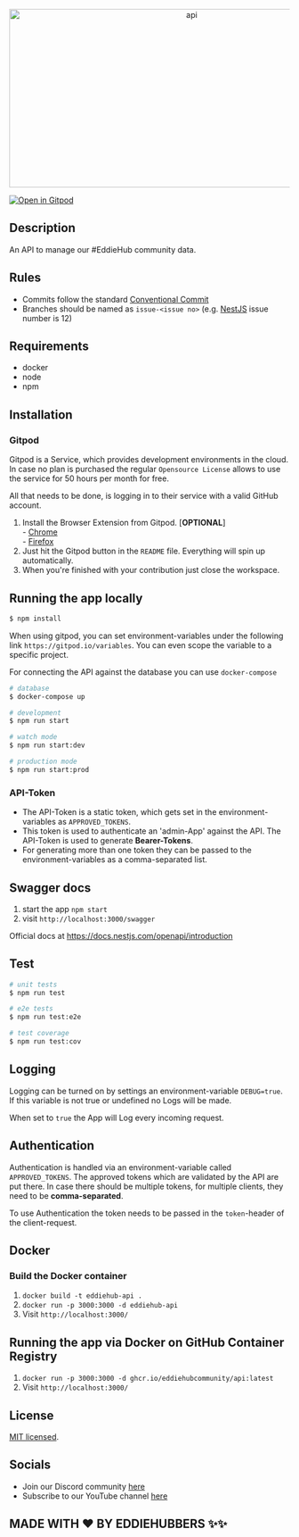 <p align="center">
  <img src="https://socialify.git.ci/EddieHubCommunity/api/image?description=1&font=KoHo&logo=https%3A%2F%2Favatars.githubusercontent.com%2Fu%2F66388388%3Fs%3D200%26v%3D4&owner=1&pattern=Signal&theme=Light" alt="api" width="640" height="320" />
</p>

[circleci-image]: https://img.shields.io/circleci/build/github/nestjs/nest/master?token=abc123def456
[circleci-url]: https://circleci.com/gh/nestjs/nest

[![Open in Gitpod](https://gitpod.io/button/open-in-gitpod.svg)](https://gitpod.io/#https://github.com/EddieHubCommunity/api)

## Description

An API to manage our #EddieHub community data.

## Rules

- Commits follow the standard [Conventional Commit](https://www.conventionalcommits.org/en/v1.0.0/)
- Branches should be named as `issue-<issue no>` (e.g. [NestJS](https://github.com/EddieHubCommunity/api/issues/12) issue number is 12)

## Requirements

- docker
- node
- npm

## Installation

### Gitpod

Gitpod is a Service, which provides development environments in the cloud. In case no plan is purchased the regular `Opensource License` allows to use the service for 50 hours per month for free.

All that needs to be done, is logging in to their service with a valid GitHub account.

1. Install the Browser Extension from Gitpod. [**OPTIONAL**]<br>- [Chrome](https://chrome.google.com/webstore/detail/gitpod-always-ready-to-co/dodmmooeoklaejobgleioelladacbeki)<br>- [Firefox](https://addons.mozilla.org/de/firefox/addon/gitpod/) 
2. Just hit the Gitpod button in the `README` file. Everything will spin up automatically.
3. When you're finished with your contribution just close the workspace.

## Running the app locally

```bash
$ npm install
```

When using gitpod, you can set environment-variables under the following link `https://gitpod.io/variables`. You can even scope the variable to a specific project.

For connecting the API against the database you can use `docker-compose`
```bash
# database
$ docker-compose up
```

```bash
# development
$ npm run start

# watch mode
$ npm run start:dev

# production mode
$ npm run start:prod
```

### API-Token

- The API-Token is a static token, which gets set in the environment-variables as `APPROVED_TOKENS`. 
- This token is used to authenticate an 'admin-App' against the API. The API-Token is used to generate **Bearer-Tokens**. 
- For generating more than one token they can be passed to the environment-variables as a comma-separated list.

## Swagger docs

1. start the app `npm start`
2. visit `http://localhost:3000/swagger`

Official docs at https://docs.nestjs.com/openapi/introduction

## Test

```bash
# unit tests
$ npm run test

# e2e tests
$ npm run test:e2e

# test coverage
$ npm run test:cov
```

## Logging

Logging can be turned on by settings an environment-variable `DEBUG=true`.
If this variable is not true or undefined no Logs will be made.

When set to `true` the App will Log every incoming request.

## Authentication

Authentication is handled via an environment-variable called `APPROVED_TOKENS`.
The approved tokens which are validated by the API are put there.
In case there should be multiple tokens, for multiple clients, they need to be **comma-separated**.

To use Authentication the token needs to be passed in the `token`-header of the client-request.

## Docker

### Build the Docker container

1. `docker build -t eddiehub-api .`
1. `docker run -p 3000:3000 -d eddiehub-api`
1. Visit `http://localhost:3000/`

## Running the app via Docker on GitHub Container Registry

1. `docker run -p 3000:3000 -d ghcr.io/eddiehubcommunity/api:latest`
1. Visit `http://localhost:3000/`

## License

[MIT licensed](LICENSE).

## Socials

- Join our Discord community [here](http://discord.eddiehub.org/)
- Subscribe to our YouTube channel [here](https://www.youtube.com/user/eddiejaoude)

## MADE WITH :heart: BY EDDIEHUBBERS :sparkles::sparkles:
